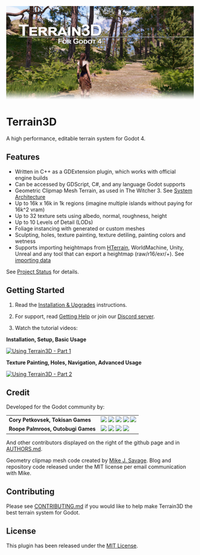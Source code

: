<img src="doc/docs/images/terrain3d.png">

# Terrain3D
A high performance, editable terrain system for Godot 4.

## Features
* Written in C++ as a GDExtension plugin, which works with official engine builds
* Can be accessed by GDScript, C#, and any language Godot supports
* Geometric Clipmap Mesh Terrain, as used in The Witcher 3. See [System Architecture](https://terrain3d.readthedocs.io/en/stable/docs/system_architecture.html) 
* Up to 16k x 16k in 1k regions (imagine multiple islands without paying for 16k^2 vram)
* Up to 32 texture sets using albedo, normal, roughness, height
* Up to 10 Levels of Detail (LODs)
* Foliage instancing with generated or custom meshes
* Sculpting, holes, texture painting, texture detiling, painting colors and wetness
* Supports importing heightmaps from [HTerrain](https://github.com/Zylann/godot_heightmap_plugin/), WorldMachine, Unity, Unreal and any tool that can export a heightmap (raw/r16/exr/+). See [importing data](https://terrain3d.readthedocs.io/en/stable/docs/import_export.html)

See [Project Status](https://terrain3d.readthedocs.io/en/stable/docs/project_status.html) for details.

## Getting Started

1. Read the [Installation & Upgrades](https://terrain3d.readthedocs.io/en/stable/docs/installation.html) instructions.

2. For support, read [Getting Help](https://terrain3d.readthedocs.io/en/stable/docs/getting_help.html) or join our [Discord server](https://tokisan.com/discord).

3. Watch the tutorial videos:

**Installation, Setup, Basic Usage**

[![Using Terrain3D - Part 1](https://i.ytimg.com/vi/oV8c9alXVwU/hqdefault.jpg)](https://youtu.be/oV8c9alXVwU)

**Texture Painting, Holes, Navigation, Advanced Usage**

[![Using Terrain3D - Part 2](https://i.ytimg.com/vi/YtiAI2F6Xkk/hqdefault.jpg)](https://youtu.be/YtiAI2F6Xkk)


## Credit
Developed for the Godot community by:

|||
|--|--|
| **Cory Petkovsek, Tokisan Games** | [<img src="https://github.com/dmhendricks/signature-social-icons/blob/master/icons/round-flat-filled/35px/twitter.png?raw=true" width="24"/>](https://twitter.com/TokisanGames) [<img src="https://github.com/dmhendricks/signature-social-icons/blob/master/icons/round-flat-filled/35px/github.png?raw=true" width="24"/>](https://github.com/TokisanGames) [<img src="https://github.com/dmhendricks/signature-social-icons/blob/master/icons/round-flat-filled/35px/www.png?raw=true" width="24"/>](https://tokisan.com/) [<img src="https://github.com/dmhendricks/signature-social-icons/blob/master/icons/round-flat-filled/35px/discord.png?raw=true" width="24"/>](https://tokisan.com/discord) [<img src="https://github.com/dmhendricks/signature-social-icons/blob/master/icons/round-flat-filled/35px/youtube.png?raw=true" width="24"/>](https://www.youtube.com/@TokisanGames)|
| **Roope Palmroos, Outobugi Games** | [<img src="https://github.com/dmhendricks/signature-social-icons/blob/master/icons/round-flat-filled/35px/twitter.png?raw=true" width="24"/>](https://twitter.com/outobugi) [<img src="https://github.com/dmhendricks/signature-social-icons/blob/master/icons/round-flat-filled/35px/github.png?raw=true" width="24"/>](https://github.com/outobugi) [<img src="https://github.com/dmhendricks/signature-social-icons/blob/master/icons/round-flat-filled/35px/www.png?raw=true" width="24"/>](https://outobugi.com/) [<img src="https://github.com/dmhendricks/signature-social-icons/blob/master/icons/round-flat-filled/35px/youtube.png?raw=true" width="24"/>](https://www.youtube.com/@outobugi)|

And other contributors displayed on the right of the github page and in [AUTHORS.md](https://github.com/TokisanGames/Terrain3D/blob/main/AUTHORS.md).

Geometry clipmap mesh code created by [Mike J. Savage](https://mikejsavage.co.uk/blog/geometry-clipmaps.html). Blog and repository code released under the MIT license per email communication with Mike.

## Contributing

Please see [CONTRIBUTING.md](https://github.com/TokisanGames/Terrain3D/blob/main/CONTRIBUTING.md) if you would like to help make Terrain3D the best terrain system for Godot.


## License

This plugin has been released under the [MIT License](https://github.com/TokisanGames/Terrain3D/blob/main/LICENSE.txt).

